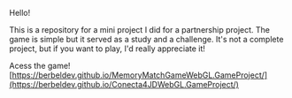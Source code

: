 Hello!

This is a repository for a mini project I did for a partnership project. The game is simple but it served as a study and a challenge. It's not a complete project, but if you want to play, I'd really appreciate it!

Acess the game! [https://berbeldev.github.io/MemoryMatchGameWebGL.GameProject/](https://berbeldev.github.io/Conecta4JDWebGL.GameProject/)
